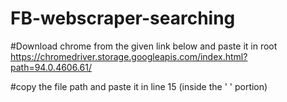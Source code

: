 # FB-webscraper-searching
 
#Download chrome from the given link below and paste it in root
https://chromedriver.storage.googleapis.com/index.html?path=94.0.4606.61/

#copy the file path and paste it in line 15 (inside the ' ' portion)